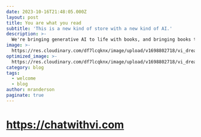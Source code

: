 ```yaml
---
date: 2023-10-16T21:48:05.000Z
layout: post
title: You are what you read
subtitle: 'This is a new kind of store with a new kind of AI.'
description: >-
  We're bringing generative AI to life with books, and bringing books to life with generative AI.
image: >-
  https://res.cloudinary.com/df7lcqknx/image/upload/v1698802718/vi_dreaming_cigu8v.jpg
optimized_image: >-
  https://res.cloudinary.com/df7lcqknx/image/upload/v1698802718/vi_dreaming_optimized_koynwy.jpg
category: blog
tags:
  - welcome
  - blog
author: mranderson
paginate: true
---
```


# https://chatwithvi.com
